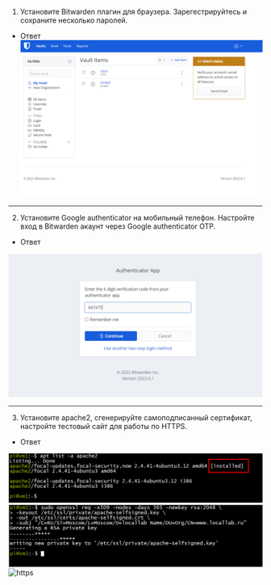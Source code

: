 1. Установите Bitwarden плагин для браузера. Зарегестрируйтесь и сохраните несколько паролей.<br>

-	Ответ
![Bitwarden](https://github.com/davlyatov-ts/security/blob/master/Bitwarden.png)<br>
___
2. Установите Google authenticator на мобильный телефон. Настройте вход в Bitwarden акаунт через Google authenticator OTP.<br>

-	Ответ

![OTP](https://github.com/davlyatov-ts/security/blob/master/111.png)<br>
___
3. Установите apache2, сгенерируйте самоподписанный сертификат, настройте тестовый сайт для работы по HTTPS.<br>

-	Ответ

![install apache](https://github.com/davlyatov-ts/security/blob/master/apache2.png)<br>
![Cert](https://github.com/davlyatov-ts/security/blob/master/openssl-req.png)<br>
![https]()

